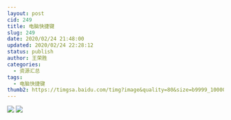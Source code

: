 ```yaml
---
layout: post
cid: 249
title: 电脑快捷键
slug: 249
date: 2020/02/24 21:48:00
updated: 2020/02/24 22:28:12
status: publish
author: 王荣胜
categories: 
  - 资源汇总
tags: 
  - 电脑快捷键
thumb2: https://timgsa.baidu.com/timg?image&quality=80&size=b9999_10000&sec=1582562135232&di=d1dc5c9bdec6c7048ef1a70db964d169&imgtype=0&src=http%3A%2F%2Fattachments.gfan.com%2Fforum%2Fattachments2%2F201308%2F10%2F175204ccqsi5i774ngcnt0.jpg
---
```



<!--more-->
<img src="https://timgsa.baidu.com/timg?image&quality=80&size=b9999_10000&sec=1582562135232&di=d1dc5c9bdec6c7048ef1a70db964d169&imgtype=0&src=http%3A%2F%2Fattachments.gfan.com%2Fforum%2Fattachments2%2F201308%2F10%2F175204ccqsi5i774ngcnt0.jpg" />

<img src="https://sqdxwz.com/usr/uploads/2020/02/1979777035.png"/>